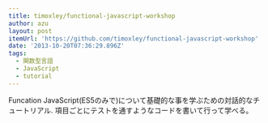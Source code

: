 ```yaml
---
title: timoxley/functional-javascript-workshop
author: azu
layout: post
itemUrl: 'https://github.com/timoxley/functional-javascript-workshop'
date: '2013-10-20T07:36:29.896Z'
tags:
  - 関数型言語
  - JavaScript
  - tutorial
---
```

Funcation JavaScript(ES5のみで)について基礎的な事を学ぶための対話的なチュートリアル.
項目ごとにテストを通すようなコードを書いて行って学べる。
